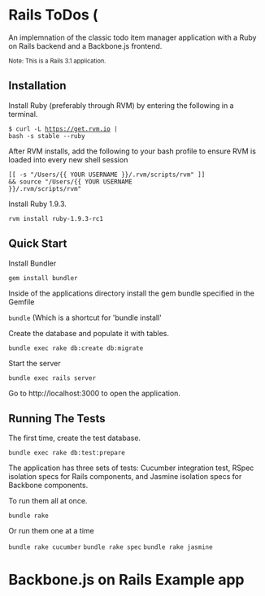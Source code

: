 # Rails ToDos (

An implemnation of the classic todo item manager application with a Ruby on Rails backend and a Backbone.js frontend.

<sub>Note: This is a Rails 3.1 application.</sub>

## Installation

Install Ruby (preferably through RVM) by entering the following in a terminal.

<code>$ curl -L https://get.rvm.io | bash -s stable --ruby</code>

After RVM installs, add the following to your bash profile to ensure RVM is loaded into every new shell session

<code>[[ -s "/Users/{{ YOUR USERNAME }}/.rvm/scripts/rvm" ]] && source "/Users/{{ YOUR USERNAME }}/.rvm/scripts/rvm"</code>

Install Ruby 1.9.3.

<code>rvm install ruby-1.9.3-rc1</code>

## Quick Start

Install Bundler

<code>gem install bundler</code>

Inside of the applications directory install the gem bundle specified in the Gemfile

<code>bundle</code> (Which is a shortcut for 'bundle install'

Create the database and populate it with tables.

<code>bundle exec rake db:create db:migrate</code>

Start the server

<code>bundle exec rails server</code>

Go to http://localhost:3000 to open the application.


## Running The Tests

The first time, create the test database.

<code>bundle exec rake db:test:prepare</code>

The application has three sets of tests: Cucumber integration test, RSpec isolation specs
for Rails components, and Jasmine isolation specs for Backbone components.

To run them all at once.

<code>bundle rake</code>

Or run them one at a time

<code>bundle rake cucumber</code>
<code>bundle rake spec</code>
<code>bundle rake jasmine</code>

 

Backbone.js on Rails Example app
================================

